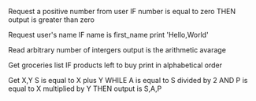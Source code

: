 Request a positive number from user
IF number is equal to zero THEN 
output is greater than zero

Request user's name
IF name is first_name
print 'Hello,World'

Read arbitrary number of intergers
output is the arithmetic avarage

Get groceries list
IF products left to buy
print in alphabetical order

Get X,Y
S is equal to X plus Y
WHILE A is equal to S divided by 2
AND P is equal to X multiplied by Y THEN 
output is S,A,P 

